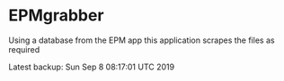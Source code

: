 # EPMgrabber
Using a database from the EPM app this application scrapes the files as required


Latest backup: Sun Sep 8 08:17:01 UTC 2019
